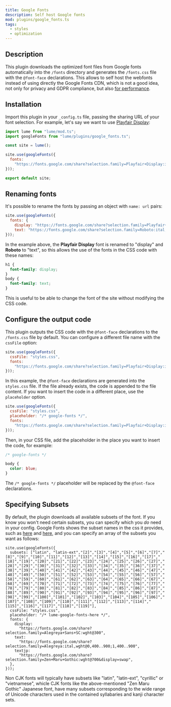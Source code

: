 ```yaml
---
title: Google Fonts
description: Self host Google fonts
mod: plugins/google_fonts.ts
tags:
  - styles
  - optimization
---
```


## Description

This plugin downloads the optimized font files from Google fonts automatically
into the `/fonts` directory and generates the `/fonts.css` file with the
`@font-face` declarations. This allows to self host the webfonts instead of
using directly the Google Fonts CDN, which is not a good idea, not only for
privacy and GDPR compliance, but also
[for performance](https://github.com/HTTPArchive/almanac.httparchive.org/pull/607).

## Installation

Import this plugin in your `_config.ts` file, passing the sharing URL of your
font selection. For example, let's say we want to use
[Playfair Display](https://fonts.google.com/share?selection.family=Playfair+Display:ital,wght@0,400..900;1,400..900):

```js
import lume from "lume/mod.ts";
import googleFonts from "lume/plugins/google_fonts.ts";

const site = lume();

site.use(googleFonts({
  fonts:
    "https://fonts.google.com/share?selection.family=Playfair+Display:ital,wght@0,400..900;1,400..900",
}));

export default site;
```

## Renaming fonts

It's possible to rename the fonts by passing an object with `name: url` pairs:

```js
site.use(googleFonts({
  fonts: {
    display: "https://fonts.google.com/share?selection.family=Playfair+Display:ital,wght@0,400..900;1,400..900",
    text: "https://fonts.google.com/share?selection.family=Roboto:ital,wght@0,100;0,300;0,400;0,500;0,700;0,900;1,100;1,300;1,400;1,500;1,700;1,900"
}));
```

In the example above, the **Playfair Display** font is renamed to "display" and
**Roboto** to "text", so this allows the use of the fonts in the CSS code with
these names:

```css
h1 {
  font-family: display;
}
body {
  font-family: text;
}
```

This is useful to be able to change the font of the site without modifying the
CSS code.

## Configure the output code

This plugin outputs the CSS code with the `@font-face` declarations to the
`/fonts.css` file by default. You can configure a different file name with the
`cssFile` option:

```js
site.use(googleFonts({
  cssFile: "styles.css",
  fonts:
    "https://fonts.google.com/share?selection.family=Playfair+Display:ital,wght@0,400..900;1,400..900",
}));
```

In this example, the `@font-face` declarations are generated into the
`styles.css` file. If the file already exists, the code is appended to the file
content. If you want to insert the code in a different place, use the
`placeholder` option.

```js
site.use(googleFonts({
  cssFile: "styles.css",
  placeholder: "/* google-fonts */",
  fonts:
    "https://fonts.google.com/share?selection.family=Playfair+Display:ital,wght@0,400..900;1,400..900",
}));
```

Then, in your CSS file, add the placeholder in the place you want to insert the
code, for example:

```css
/* google-fonts */

body {
  color: blue;
}
```

The `/* google-fonts */` placeholder will be replaced by the `@font-face`
declarations.

## Specifying Subsets

By default, the plugin downloads all available subsets of the font. If you know you won't need certain subsets, you can specify which you _do_ need in your config. Google Fonts shows the subset names in the css it provides, such as [here](https://fonts.googleapis.com/css2?family=Alegreya:ital,wght@0,400..900;1,400..900&display=swap) and [here](https://fonts.googleapis.com/css2?family=Zen+Maru+Gothic:wght@700&display=swap), and you can specify an array of the subsets you want as follows: 

```
site.use(googleFonts({
  subsets: ["latin", "latin-ext","[2]","[3]","[4]","[5]","[6]","[7]","[8]","[9]","[10]","[11]","[12]","[13]","[14]","[15]","[16]","[17]","[18]","[19]","[20]","[21]","[22]","[23]","[24]","[25]","[26]","[27]","[28]","[29]","[30]","[31]","[32]","[33]","[34]","[35]","[36]","[37]","[38]","[39]","[40]","[41]","[42]","[43]","[44]","[45]","[46]","[47]","[48]","[49]","[50]","[51]","[52]","[53]","[54]","[55]","[56]","[57]","[58]","[59]","[60]","[61]","[62]","[63]","[64]","[65]","[66]","[67]","[68]","[69]","[70]","[71]","[72]","[73]","[74]","[75]","[76]","[77]","[78]","[79]","[80]","[81]","[82]","[83]","[84]","[85]","[86]","[87]","[88]","[89]","[90]","[91]","[92]","[93]","[94]","[95]","[96]","[97]","[98]","[99]","[100]","[101]","[102]","[103]","[104]","[105]","[106]","[107]","[108]","[109]","[110]","[111]","[112]","[113]","[114]","[115]","[116]","[117]","[118]","[119]"],
  cssFile: "styles.css",
  placeholder: "/* lume-google-fonts-here */",
  fonts: {
    display:
      "https://fonts.google.com/share?selection.family=Alegreya+Sans+SC:wght@300",
    text:
      "https://fonts.google.com/share?selection.family=Alegreya:ital,wght@0,400..900;1,400..900",
    textjp:
      "https://fonts.google.com/share?selection.family=Zen+Maru+Gothic:wght@700&display=swap",
  },
}));
```

Non CJK fonts will typically have subsets like "latin", "latin-ext", "cyrillic" or "vietnamese", whicle CJK fonts like the above-mentioned "Zen Maru Gothic" Japanese font, have many subsets corresponding to the wide range of Unicode characters used in the contained syllabaries and kanji character sets. 
